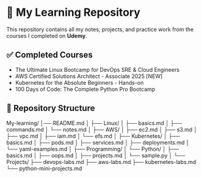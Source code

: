 # 📘 My Learning Repository

This repository contains all my notes, projects, and practice work from the courses I completed on **Udemy**.

## ✅ Completed Courses

- The Ultimate Linux Bootcamp for DevOps SRE & Cloud Engineers
- AWS Certified Solutions Architect - Associate 2025 [NEW]
- Kubernetes for the Absolute Beginners - Hands-on
- 100 Days of Code: The Complete Python Pro Bootcamp

## 📂 Repository Structure

My-learning/
│── README.md
│
├── Linux/
│   ├── basics.md
│   ├── commands.md
│   └── notes.md
│
├── AWS/
│   ├── ec2.md
│   ├── s3.md
│   ├── vpc.md
│   ├── iam.md
│   └── efs.md
│
├── Kubernetes/
│   ├── basics.md
│   ├── pods.md
│   ├── services.md
│   ├── deployments.md
│   └── yaml-examples.md
│
├── Programming/
│   └── Python/
│       ├── basics.md
│       ├── oops.md
│       ├── projects.md
│       └── sample.py
│
└── Projects/
    ├── devops-labs.md
    ├── aws-labs.md
    ├── kubernetes-labs.md
    └── python-mini-projects.md
